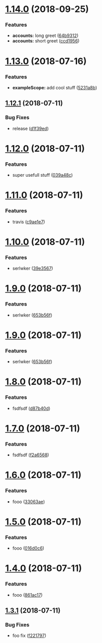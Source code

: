 # [1.14.0](https://github.com/ekazakov/greeter/compare/v1.13.0...v1.14.0) (2018-09-25)


### Features

* **accounts:** long greet ([64b9312](https://github.com/ekazakov/greeter/commit/64b9312))
* **accounts:** short greet ([ccd1956](https://github.com/ekazakov/greeter/commit/ccd1956))

# [1.13.0](https://github.com/ekazakov/greeter/compare/v1.12.1...v1.13.0) (2018-07-16)


### Features

* **exampleScope:** add cool stuff ([5231a8b](https://github.com/ekazakov/greeter/commit/5231a8b))

## [1.12.1](https://github.com/ekazakov/greeter/compare/v1.12.0...v1.12.1) (2018-07-11)


### Bug Fixes

* release ([d1f39ed](https://github.com/ekazakov/greeter/commit/d1f39ed))

# [1.12.0](https://github.com/ekazakov/greeter/compare/v1.11.0...v1.12.0) (2018-07-11)


### Features

* super usefull stuff ([039a48c](https://github.com/ekazakov/greeter/commit/039a48c))

# [1.11.0](https://github.com/ekazakov/greeter/compare/v1.10.0...v1.11.0) (2018-07-11)


### Features

* travis ([c9ae1e7](https://github.com/ekazakov/greeter/commit/c9ae1e7))

# [1.10.0](https://github.com/ekazakov/greeter/compare/v1.9.0...v1.10.0) (2018-07-11)


### Features

* serlwker ([39e3567](https://github.com/ekazakov/greeter/commit/39e3567))

# [1.9.0](https://github.com/ekazakov/greeter/compare/v1.8.0...v1.9.0) (2018-07-11)


### Features

* serlwker ([653b56f](https://github.com/ekazakov/greeter/commit/653b56f))

# [1.9.0](https://github.com/ekazakov/greeter/compare/v1.8.0...v1.9.0) (2018-07-11)


### Features

* serlwker ([653b56f](https://github.com/ekazakov/greeter/commit/653b56f))

# [1.8.0](https://github.com/ekazakov/greeter/compare/v1.7.0...v1.8.0) (2018-07-11)


### Features

* fsdfsdf ([d87b40d](https://github.com/ekazakov/greeter/commit/d87b40d))

# [1.7.0](https://github.com/ekazakov/greeter/compare/v1.6.0...v1.7.0) (2018-07-11)


### Features

* fsdfsdf ([f2a6568](https://github.com/ekazakov/greeter/commit/f2a6568))

# [1.6.0](https://github.com/ekazakov/greeter/compare/v1.5.0...v1.6.0) (2018-07-11)


### Features

* fooo ([33063ae](https://github.com/ekazakov/greeter/commit/33063ae))

# [1.5.0](https://github.com/ekazakov/greeter/compare/v1.4.0...v1.5.0) (2018-07-11)


### Features

* fooo ([016d0c6](https://github.com/ekazakov/greeter/commit/016d0c6))

# [1.4.0](https://github.com/ekazakov/greeter/compare/v1.3.1...v1.4.0) (2018-07-11)


### Features

* fooo ([861ac17](https://github.com/ekazakov/greeter/commit/861ac17))

## [1.3.1](https://github.com/ekazakov/greeter/compare/v1.3.0...v1.3.1) (2018-07-11)


### Bug Fixes

* foo fix ([f221797](https://github.com/ekazakov/greeter/commit/f221797))
